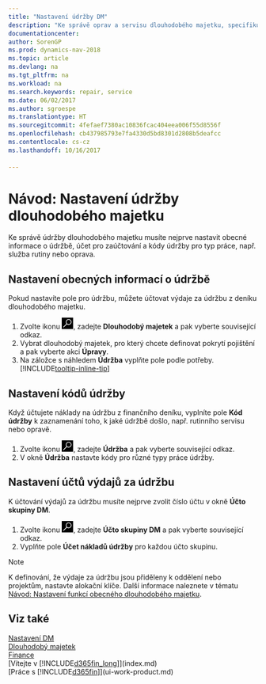 ```yaml
---
title: "Nastavení údržby DM"
description: "Ke správě oprav a servisu dlouhodobého majetku, specifikujte všeobecné informace o údržbě, kódy pro typ práce a zaúčtovací účty pro náklady."
documentationcenter: 
author: SorenGP
ms.prod: dynamics-nav-2018
ms.topic: article
ms.devlang: na
ms.tgt_pltfrm: na
ms.workload: na
ms.search.keywords: repair, service
ms.date: 06/02/2017
ms.author: sgroespe
ms.translationtype: HT
ms.sourcegitcommit: 4fefaef7380ac10836fcac404eea006f55d8556f
ms.openlocfilehash: cb437985793e7fa4330d5bd8301d2808b5deafcc
ms.contentlocale: cs-cz
ms.lasthandoff: 10/16/2017

---
```

# <a name="how-to-set-up-fixed-asset-maintenance"></a>Návod: Nastavení údržby dlouhodobého majetku
Ke správě údržby dlouhodobého majetku musíte nejprve nastavit obecné informace o údržbě, účet pro zaúčtování a kódy údržby pro typ práce, např. služba rutiny nebo oprava.

## <a name="to-set-up-general-maintenance-information"></a>Nastavení obecných informací o údržbě
Pokud nastavíte pole pro údržbu, můžete účtovat výdaje za údržbu z deníku dlouhodobého majetku.

1. Zvolte ikonu ![Vyhledat stránku nebo sestavu](media/ui-search/search_small.png "Ikona Vyhledat stránku nebo sestavu"), zadejte **Dlouhodobý majetek** a pak vyberte související odkaz.
2. Vybrat dlouhodobý majetek, pro který chcete definovat pokrytí pojištění a pak vyberte akci **Úpravy**.
3. Na záložce s náhledem **Údržba** vyplňte pole podle potřeby. [!INCLUDE[tooltip-inline-tip](includes/tooltip-inline-tip_md.md)]

## <a name="to-set-up-maintenance-codes"></a>Nastavení kódů údržby
Když účtujete náklady na údržbu z finančního deníku, vyplníte pole **Kód údržby** k zaznamenání toho, k jaké údržbě došlo, např. rutinního servisu nebo opravě.

1. Zvolte ikonu ![Vyhledat stránku nebo sestavu](media/ui-search/search_small.png "Ikona Vyhledat stránku nebo sestavu"), zadejte **Údržba** a pak vyberte související odkaz.
2. V okně **Údržba** nastavte kódy pro různé typy práce údržby.

## <a name="to-set-up-maintenance-expense-accounts"></a>Nastavení účtů výdajů za údržbu
K účtování výdajů za údržbu musíte nejprve zvolit číslo účtu v okně **Účto skupiny DM**.

1. Zvolte ikonu ![Vyhledat stránku nebo sestavu](media/ui-search/search_small.png "Ikona Vyhledat stránku nebo sestavu"), zadejte **Účto skupiny DM** a pak vyberte související odkaz.
2. Vyplňte pole **Účet nákladů údržby** pro každou účto skupinu.

> [!NOTE]  
>   K definování, že výdaje za údržbu jsou přiděleny k oddělení nebo projektům, nastavte alokační klíče. Další informace naleznete v tématu [Návod: Nastavení funkcí obecného dlouhodobého majetku](fa-how-setup-general.md).

## <a name="see-also"></a>Viz také
[Nastavení DM](fa-setup.md)  
[Dlouhodobý majetek](fa-manage.md)  
[Finance](finance.md)  
[Vítejte v [!INCLUDE[d365fin_long](includes/d365fin_long_md.md)]](index.md)  
[Práce s [!INCLUDE[d365fin](includes/d365fin_md.md)]](ui-work-product.md)

